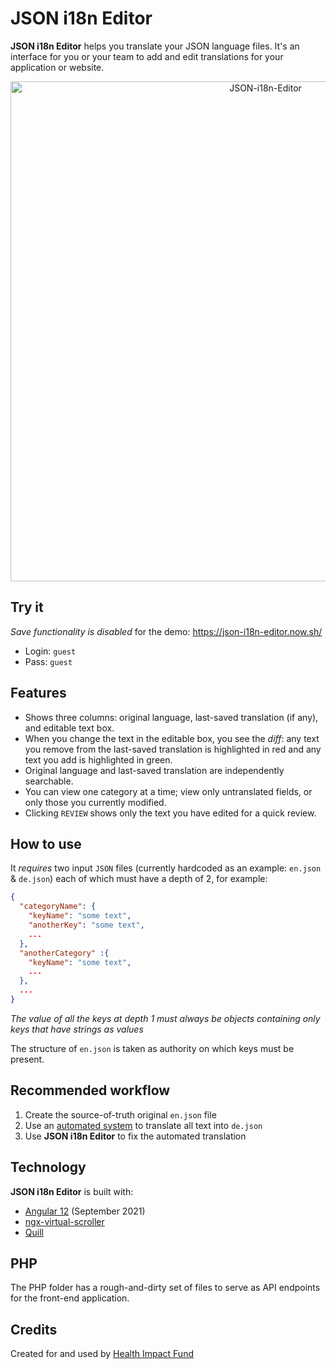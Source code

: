 # JSON i18n Editor

**JSON i18n Editor** helps you translate your JSON language files. It's an interface for you or your team to add and edit translations for your application or website.

<p align="center">
  <img width="800" alt="JSON-i18n-Editor" src="https://user-images.githubusercontent.com/17264277/69726280-31ae7880-10ee-11ea-886a-e57c0c8106bc.png">
</p>

## Try it

_Save functionality is disabled_ for the demo: https://json-i18n-editor.now.sh/
- Login: `guest`
- Pass: `guest`

## Features

- Shows three columns: original language, last-saved translation (if any), and editable text box.
- When you change the text in the editable box, you see the _diff_: any text you remove from the last-saved translation is highlighted in red and any text you add is highlighted in green.
- Original language and last-saved translation are independently searchable.
- You can view one category at a time; view only untranslated fields, or only those you currently modified.
- Clicking `REVIEW` shows only the text you have edited for a quick review.

## How to use

It *requires* two input `JSON` files (currently hardcoded as an example: `en.json` & `de.json`) each of which must have a depth of 2, for example:
```JSON
{
  "categoryName": {
    "keyName": "some text",
    "anotherKey": "some text",
    ...
  },
  "anotherCategory" :{
    "keyName": "some text",
    ...
  },
  ...
}
```
_The value of all the keys at depth 1 must always be objects containing only keys that have strings as values_

The structure of `en.json` is taken as authority on which keys must be present.

## Recommended workflow

1. Create the source-of-truth original `en.json` file
2. Use an [automated system](https://www.npmjs.com/package/translate-json-object) to translate all text into `de.json`
3. Use **JSON i18n Editor** to fix the automated translation

## Technology

**JSON i18n Editor** is built with:
- [Angular 12](https://angular.io/) (September 2021)
- [ngx-virtual-scroller](https://github.com/rintoj/ngx-virtual-scroller)
- [Quill](https://github.com/quilljs/quill)


## PHP

The PHP folder has a rough-and-dirty set of files to serve as API endpoints for the front-end application.

## Credits

Created for and used by [Health Impact Fund](https://healthimpactfund.org/)
